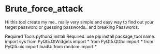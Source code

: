 # Brute_force_attack
Hi this tool create my me.. really very simple and easy way to find out your target password or guessing passwords.. and breaking Passwords.

Required Tools
python3 
install Required.
use pip install package_tool name.
import sys
from PyQt5.QtWidgets import *
from PyQt5.QtGui import *
from PyQt5.uic import loadUi
from random import *

